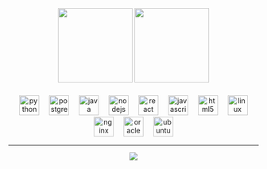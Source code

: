 <div align="center">

<div>
    <img height="150em" src="https://github-readme-stats.vercel.app/api/top-langs/?username=felipefx1510&layout=compact&theme=dark&hide_border=true">
    <img height="150em" src="https://lanyard.cnrad.dev/api/442547492358193163">
</div>

###

<div style="display: inline-block">

  <img width="12" />
  <img src="https://skillicons.dev/icons?i=python" height="40" alt="python logo">
  <img width="12" />
  <img src="https://skillicons.dev/icons?i=postgres" height="40" alt="postgresql logo"  />
  <img width="12" />
  <img src="https://skillicons.dev/icons?i=java" height="40" alt="java logo"  />
  <img width="12" />
  <img src="https://skillicons.dev/icons?i=nodejs" height="40" alt="nodejs logo"  />
  <img width="12" />
  <img src="https://skillicons.dev/icons?i=react" height="40" alt="react logo"  />
  <img width="12" />
  <img src="https://skillicons.dev/icons?i=js" height="40" alt="javascript logo"  />
  <img width="12" />
  <img src="https://skillicons.dev/icons?i=html" height="40" alt="html5 logo"  />
  <img width="12" />
  <img src="https://skillicons.dev/icons?i=linux" height="40" alt="linux logo"  />
  <img width="12" />
  <img src="https://skillicons.dev/icons?i=nginx" height="40" alt="nginx logo"  />
  <img width="12" />
  <img src="https://cdn.simpleicons.org/oracle/F80000" height="40" alt="oracle logo"  />
  <img width="12" />
  <img src="https://cdn.simpleicons.org/ubuntu/E95420" height="40" alt="ubuntu logo"  />

</div>

---

<div>
    <img src="https://komarev.com/ghpvc/?username=felipefx1510&color=orange" />
</div>                                                                                                             
    
</div>
